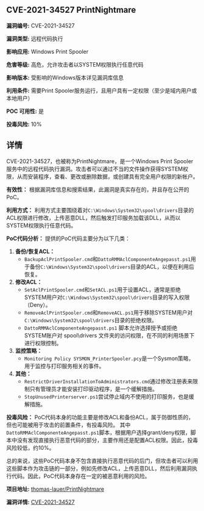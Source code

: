 ## CVE-2021-34527 PrintNightmare

**漏洞编号:** CVE-2021-34527

**漏洞类型:** 远程代码执行

**影响应用:** Windows Print Spooler

**危害等级:** 高危，允许攻击者以SYSTEM权限执行任意代码

**影响版本:** 受影响的Windows版本详见漏洞库信息

**利用条件:** 需要Print Spooler服务运行，且用户具有一定权限（至少是域内用户或本地用户）

**POC 可用性:** 是

**投毒风险:** 10%

## 详情

CVE-2021-34527，也被称为PrintNightmare，是一个Windows Print Spooler服务中的远程代码执行漏洞。攻击者可以通过不当的文件操作获得SYSTEM权限，从而安装程序，查看、更改或删除数据，或创建具有完全用户权限的新帐户。

**有效性：**
根据漏洞库信息和搜索结果，此漏洞是真实存在的，并且存在公开的PoC。

**利用方式：**
利用方式主要围绕着对`C:\Windows\System32\spool\drivers`目录的ACL权限进行修改，上传恶意DLL，然后触发打印服务加载该DLL，从而以SYSTEM权限执行任意代码。

**PoC代码分析：**
提供的PoC代码主要分为以下几类：

1.  **备份/恢复ACL：**
    *   `BackupAclPrintSpooler.cmd`和`DattoRMMAclComponenteAngepasst.ps1`用于备份`C:\Windows\System32\spool\drivers`目录的ACL，以便在利用后恢复。
2.  **修改ACL：**
    *   `SetAclPrintSpooler.cmd`和`SetACL.ps1`用于设置ACL，通常是拒绝SYSTEM用户对`C:\Windows\System32\spool\drivers`目录的写入权限（Deny）。
    *  `RemoveAclPrintSpooler.cmd`和`RemoveACL.ps1`用于移除SYSTEM用户对`C:\Windows\System32\spool\drivers`目录的拒绝权限。
    *  `DattoRMMAclComponenteAngepasst.ps1` 脚本允许选择授予或拒绝SYSTEM账户对 spool\drivers 文件夹的访问权限，在不同的利用场景下进行权限控制。
3.  **监控策略：**
    *   `Monitoring Policy SYSMON_PrinterSpooler.pcy`是一个Sysmon策略，用于监控与打印服务相关的事件。
4.  **其他：**
    *   `RestrictDriverInstallationToAdministrators.cmd`通过修改注册表来限制只有管理员才能安装打印驱动程序，是一个缓解措施。
    * `StopUnusedPrinterserver.ps1`尝试停止域内不使用的打印服务，也是缓解措施。

**投毒风险：**
PoC代码本身的功能主要是修改ACL和备份ACL，属于防御性质的，但也可能被用于攻击的前置条件，有投毒风险。
其中`DattoRMMAclComponenteAngepasst.ps1`脚本，根据用户选择grant/deny权限，脚本中没有发现直接执行恶意代码的部分，主要作用还是配置ACL权限。因此，投毒风险较低，约10%。

总的来说，这些PoC代码本身不包含直接执行恶意代码的后门，但攻击者可以利用这些脚本作为攻击链的一部分，例如先修改ACL，上传恶意DLL，然后利用漏洞执行代码。因此，PoC代码本身存在一定的被恶意利用的风险。

**项目地址:** [thomas-lauer/PrintNightmare](https://github.com/thomas-lauer/PrintNightmare)

**漏洞详情:** [CVE-2021-34527](https://nvd.nist.gov/vuln/detail/CVE-2021-34527)
